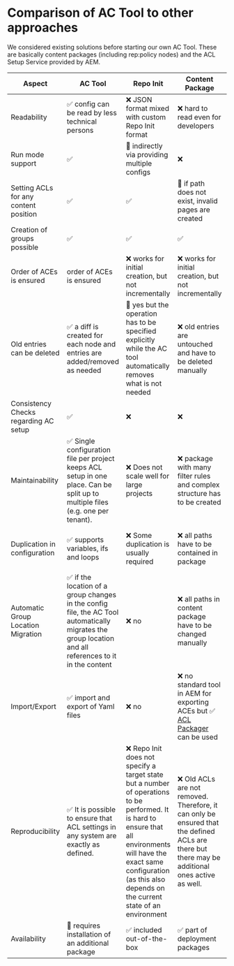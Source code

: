 # Comparison of AC Tool to other approaches

We considered existing solutions before starting our own AC Tool. These are basically content packages (including rep:policy nodes) and the ACL Setup Service provided by AEM.

Aspect | AC Tool | Repo Init | Content Package | ACL Setup Service
------ | ------- | ---------------  | --------------- | -----------------
Readability | :white_check_mark: config can be read by less technical persons | :x: JSON format mixed with custom Repo Init format  | :x: hard to read even for developers | :large_orange_diamond: readable for small setups
Run mode support | :white_check_mark: | :large_orange_diamond: indirectly via providing multiple configs | :x: | :large_orange_diamond: indirectly via providing multiple configs
Setting ACLs for any content position | :white_check_mark: | :white_check_mark: | :large_orange_diamond: if path does not exist, invalid pages are created | :white_check_mark:
Creation of groups possible | :white_check_mark: | :white_check_mark: | :white_check_mark: | :x: 
Order of ACEs is ensured | order of ACEs is ensured | :x: works for initial creation, but not incrementally | :x: works for initial creation, but not incrementally | :x: works for initial creation, but not incrementally
Old entries can be deleted | :white_check_mark: a diff is created for each node and entries are added/removed as needed | :large_orange_diamond: yes but the operation has to be specified explicitly while the AC tool automatically removes what is not needed  | :x: old entries are untouched and have to be deleted manually | :x: old entries are untouched and have to be deleted manually
Consistency Checks regarding AC setup | :white_check_mark: | :x:  | :x: | :x:
Maintainability | :white_check_mark: Single configuration file per project keeps ACL setup in one place. Can be split up to multiple files (e.g. one per tenant). | :x: Does not scale well for large projects | :x: package with many filter rules and complex structure has to be created | :large_orange_diamond: Everything is kept in one file (OSGi configuration), good for small projects but gets too big for large instances.
Duplication in configuration | :white_check_mark: supports variables, ifs and loops | :x: Some duplication is usually required | :x: all paths have to be contained in package | :x: all paths have to be explicitly listed in OSGi config
Automatic Group Location Migration | :white_check_mark: if the location of a group changes in the config file, the AC Tool automatically migrates the group location and all references to it in the content | :x: no | :x: all paths in content package have to be changed manually | :x: cannot handle groups
Import/Export | :white_check_mark: import and export of Yaml files | :x: no | :x: no standard tool in AEM for exporting ACEs but :white_check_mark: [ACL Packager](http://adobe-consulting-services.github.io/acs-aem-commons/features/acl-packager.html) can be used | :x: no export of the effective permissions of an instance
Reproducibility | :white_check_mark: It is possible to ensure that ACL settings in any system are exactly as defined. | :x: Repo Init does not specify a target state but a number of operations to be performed. It is hard to ensure that all environments will have the exact same configuration (as this also depends on the current state of an environment | :x: Old ACLs are not removed. Therefore, it can only be ensured that the defined ACLs are there but there may be additional ones active as well. | :x: Old ACLs are not removed. Therefore, it can only be ensured that the defined ACLs are there but there may be additional ones active as well.
Availability | :large_orange_diamond: requires installation of an additional package | :white_check_mark: included out-of-the-box | :white_check_mark: part of deployment packages | :white_check_mark: included out-of-the-box
